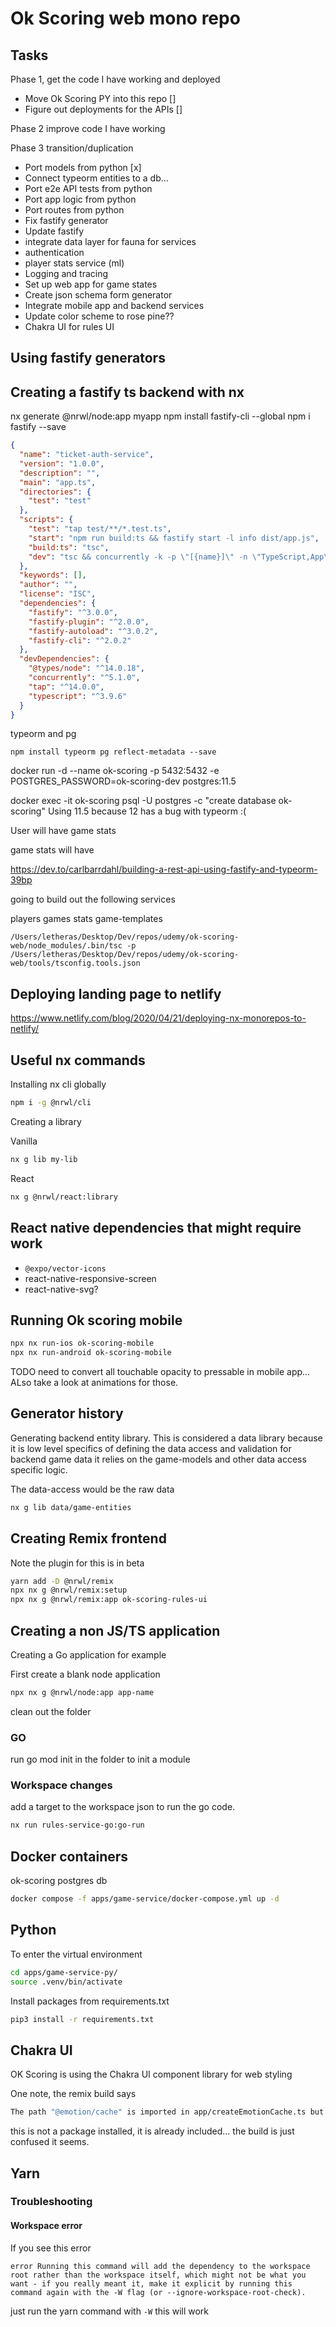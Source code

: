 # Ok Scoring web mono repo

## Tasks

Phase 1, get the code I have working and deployed

- Move Ok Scoring PY into this repo []
- Figure out deployments for the APIs []

Phase 2 improve code I have working

Phase 3 transition/duplication

- Port models from python [x]
- Connect typeorm entities to a db...
- Port e2e API tests from python
- Port app logic from python
- Port routes from python
- Fix fastify generator
- Update fastify
- integrate data layer for fauna for services
- authentication
- player stats service (ml)
- Logging and tracing
- Set up web app for game states
- Create json schema form generator
- Integrate mobile app and backend services
- Update color scheme to rose pine??
- Chakra UI for rules UI

## Using fastify generators

## Creating a fastify ts backend with nx

nx generate @nrwl/node:app myapp
npm install fastify-cli --global
npm i fastify --save

```json
{
  "name": "ticket-auth-service",
  "version": "1.0.0",
  "description": "",
  "main": "app.ts",
  "directories": {
    "test": "test"
  },
  "scripts": {
    "test": "tap test/**/*.test.ts",
    "start": "npm run build:ts && fastify start -l info dist/app.js",
    "build:ts": "tsc",
    "dev": "tsc && concurrently -k -p \"[{name}]\" -n \"TypeScript,App\" -c \"yellow.bold,cyan.bold\"  \"tsc -w\" \"fastify start -w -l info -P dist/app.js\""
  },
  "keywords": [],
  "author": "",
  "license": "ISC",
  "dependencies": {
    "fastify": "^3.0.0",
    "fastify-plugin": "^2.0.0",
    "fastify-autoload": "^3.0.2",
    "fastify-cli": "^2.0.2"
  },
  "devDependencies": {
    "@types/node": "^14.0.18",
    "concurrently": "^5.1.0",
    "tap": "^14.0.0",
    "typescript": "^3.9.6"
  }
}
```

typeorm and pg

```
npm install typeorm pg reflect-metadata --save
```

docker run -d --name ok-scoring -p 5432:5432 -e POSTGRES_PASSWORD=ok-scoring-dev postgres:11.5

docker exec -it ok-scoring psql -U postgres -c "create database ok-scoring"
Using 11.5 because 12 has a bug with typeorm :(

User will have game stats

game stats will have

<https://dev.to/carlbarrdahl/building-a-rest-api-using-fastify-and-typeorm-39bp>

going to build out the following services

players
games
stats
game-templates

`/Users/letheras/Desktop/Dev/repos/udemy/ok-scoring-web/node_modules/.bin/tsc -p /Users/letheras/Desktop/Dev/repos/udemy/ok-scoring-web/tools/tsconfig.tools.json`

## Deploying landing page to netlify

<https://www.netlify.com/blog/2020/04/21/deploying-nx-monorepos-to-netlify/>

## Useful nx commands

Installing nx cli globally

```bash
npm i -g @nrwl/cli
```

Creating a library

Vanilla

```bash
nx g lib my-lib
```

React

```bash
nx g @nrwl/react:library
```

## React native dependencies that might require work

- `@expo/vector-icons`
- react-native-responsive-screen
- react-native-svg?

## Running Ok scoring mobile

```bash
npx nx run-ios ok-scoring-mobile
npx nx run-android ok-scoring-mobile
```

TODO need to convert all touchable opacity to pressable in mobile app... ALso take a look at animations for those.

## Generator history

Generating backend entity library. This is considered a data library because it is low level specifics of defining the data access and validation for backend game data
it relies on the game-models and other data access specific logic.

The data-access would be the raw data

```bash
nx g lib data/game-entities
```

## Creating Remix frontend

Note the plugin for this is in beta

```bash
yarn add -D @nrwl/remix
npx nx g @nrwl/remix:setup
npx nx g @nrwl/remix:app ok-scoring-rules-ui
```

## Creating a non JS/TS application

Creating a Go application for example

First create a blank node application

```bash
npx nx g @nrwl/node:app app-name
```

clean out the folder

### GO

run go mod init in the folder to init a module

### Workspace changes

add a target to the workspace json to run the go code.

```bash
nx run rules-service-go:go-run
```

## Docker containers

ok-scoring postgres db

```bash
docker compose -f apps/game-service/docker-compose.yml up -d
```

## Python

To enter the virtual environment

```bash
cd apps/game-service-py/
source .venv/bin/activate
```

Install packages from requirements.txt

```bash
pip3 install -r requirements.txt
```

## Chakra UI

OK Scoring is using the Chakra UI component library for web styling

One note, the remix build says

```bash
The path "@emotion/cache" is imported in app/createEmotionCache.ts but @emotion/cache is not listed in your package.json dependencies. Did you forget to install it?
```

this is not a package installed, it is already included... the build is just confused it seems.

## Yarn

### Troubleshooting

#### Workspace error

If you see this error

```text
error Running this command will add the dependency to the workspace root rather than the workspace itself, which might not be what you want - if you really meant it, make it explicit by running this command again with the -W flag (or --ignore-workspace-root-check).
```

just run the yarn command with `-W` this will work
